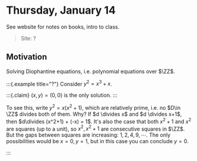 # Thursday, January 14

See website for notes on books, intro to class.

> Site: ?

## Motivation

Solving Diophantine equations, i.e. polynomial equations over $\ZZ$.


:::{.example title="?"}
Consider $y^2 = x^3 + x$.


:::{.claim}
$(x, y) = (0, 0)$ is the only solution.
:::

To see this, write $y^2 = x(x^2+1)$, which are relatively prime, i.e. no $D\in \ZZ$ divides both of them.
Why?
If $d \divides x$ and $d \divides x+1$, then $d\divides (x^2+1) + (-x) = 1$.
It's also the case that both $x^2+1$ and $x^2$ are squares (up to a unit), so $x^2, x^2 + 1$ are consecutive squares in $\ZZ$.
But the gaps between squares are increasing: $1, 2, 4, 9, \cdots$.
The only possibilities would be $x=0, y=1$, but in this case you can conclude $y=0$. 

:::


